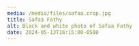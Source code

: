 ```yaml
---
media: /media/files/safaa.crop.jpg
title: Safaa Fathy
alt: Black and white photo of Safaa Fathy
date: 2024-05-13T16:15:00-0500
---
```

